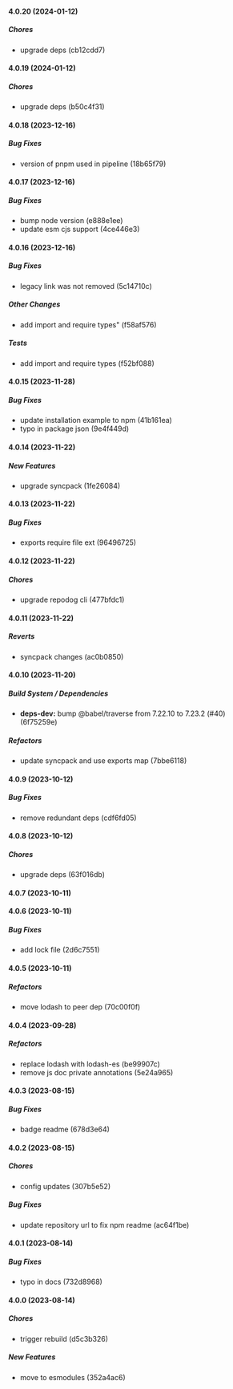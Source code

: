 #### 4.0.20 (2024-01-12)

##### Chores

*  upgrade deps (cb12cdd7)

#### 4.0.19 (2024-01-12)

##### Chores

*  upgrade deps (b50c4f31)

#### 4.0.18 (2023-12-16)

##### Bug Fixes

*  version of pnpm used in pipeline (18b65f79)

#### 4.0.17 (2023-12-16)

##### Bug Fixes

*  bump node version (e888e1ee)
*  update esm cjs support (4ce446e3)

#### 4.0.16 (2023-12-16)

##### Bug Fixes

*  legacy link was not removed (5c14710c)

##### Other Changes

*  add import and require types" (f58af576)

##### Tests

*  add import and require types (f52bf088)

#### 4.0.15 (2023-11-28)

##### Bug Fixes

*  update installation example to npm (41b161ea)
*  typo in package json (9e4f449d)

#### 4.0.14 (2023-11-22)

##### New Features

*  upgrade syncpack (1fe26084)

#### 4.0.13 (2023-11-22)

##### Bug Fixes

*  exports require file ext (96496725)

#### 4.0.12 (2023-11-22)

##### Chores

*  upgrade repodog cli (477bfdc1)

#### 4.0.11 (2023-11-22)

##### Reverts

*  syncpack changes (ac0b0850)

#### 4.0.10 (2023-11-20)

##### Build System / Dependencies

* **deps-dev:**  bump @babel/traverse from 7.22.10 to 7.23.2 (#40) (6f75259e)

##### Refactors

*  update syncpack and use exports map (7bbe6118)

#### 4.0.9 (2023-10-12)

##### Bug Fixes

*  remove redundant deps (cdf6fd05)

#### 4.0.8 (2023-10-12)

##### Chores

*  upgrade deps (63f016db)

#### 4.0.7 (2023-10-11)

#### 4.0.6 (2023-10-11)

##### Bug Fixes

*  add lock file (2d6c7551)

#### 4.0.5 (2023-10-11)

##### Refactors

*  move lodash to peer dep (70c00f0f)

#### 4.0.4 (2023-09-28)

##### Refactors

*  replace lodash with lodash-es (be99907c)
*  remove js doc private annotations (5e24a965)

#### 4.0.3 (2023-08-15)

##### Bug Fixes

*  badge readme (678d3e64)

#### 4.0.2 (2023-08-15)

##### Chores

*  config updates (307b5e52)

##### Bug Fixes

*  update repository url to fix npm readme (ac64f1be)

#### 4.0.1 (2023-08-14)

##### Bug Fixes

*  typo in docs (732d8968)

#### 4.0.0 (2023-08-14)

##### Chores

*  trigger rebuild (d5c3b326)

##### New Features

*  move to esmodules (352a4ac6)


